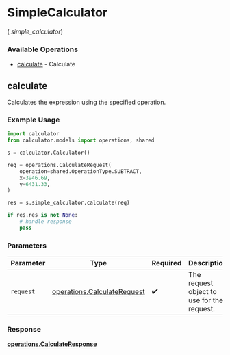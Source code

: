 # SimpleCalculator
(*.simple_calculator*)

### Available Operations

* [calculate](#calculate) - Calculate

## calculate

Calculates the expression using the specified operation.

### Example Usage

```python
import calculator
from calculator.models import operations, shared

s = calculator.Calculator()

req = operations.CalculateRequest(
    operation=shared.OperationType.SUBTRACT,
    x=3946.69,
    y=6431.33,
)

res = s.simple_calculator.calculate(req)

if res.res is not None:
    # handle response
    pass
```

### Parameters

| Parameter                                                                  | Type                                                                       | Required                                                                   | Description                                                                |
| -------------------------------------------------------------------------- | -------------------------------------------------------------------------- | -------------------------------------------------------------------------- | -------------------------------------------------------------------------- |
| `request`                                                                  | [operations.CalculateRequest](../../models/operations/calculaterequest.md) | :heavy_check_mark:                                                         | The request object to use for the request.                                 |


### Response

**[operations.CalculateResponse](../../models/operations/calculateresponse.md)**


